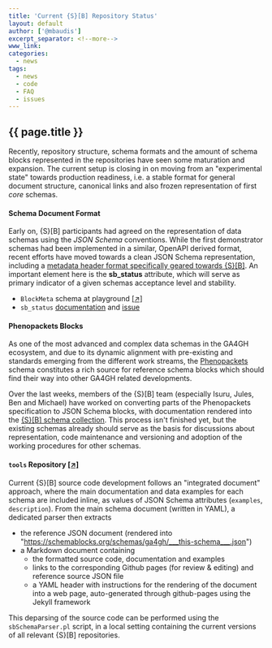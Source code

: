 ```yaml
---
title: 'Current {S}[B] Repository Status'
layout: default
author: ['@mbaudis']
excerpt_separator: <!--more-->
www_link:
categories:
  - news
tags:
  - news
  - code
  - FAQ
  - issues
---
```


## {{ page.title }}

Recently, repository structure, schema formats and the amount of schema blocks represented in the repositories have seen some maturation and expansion. The current setup is closing in on moving from an "experimental state" towards production readiness, i.e. a stable format for general document structure, canonical links and also frozen representation of first _core_ schemas.

<!--more-->

#### Schema Document Format

Early on, {S}[B] participants had agreed on the representation of data schemas using the _JSON Schema_ conventions. While the first demonstrator schemas had been implemented in a similar, OpenAPI derived format, recent efforts have moved towards a clean JSON Schema representation, including a [metadata header format specifically geared towards {S}[B]](https://schemablocks.org/schemas/ga4gh/BlockMeta.html). An important element here is the __sb_status__ attribute, which will serve as primary indicator of a given schemas acceptance level and stability.

* `BlockMeta` schema at playground [[&nearr;]](https://github.com/ga4gh-schemablocks/playground/blob/master/src/BlockMeta.yaml)
* `sb_status` [documentation](https://schemablocks.org/about/sb-status-levels.html) and [issue](https://github.com/ga4gh-schemablocks/ga4gh-schemablocks.github.io/issues/15)

#### Phenopackets Blocks

As one of the most advanced and complex data schemas in the GA4GH ecosystem, and due to its dynamic alignment with pre-existing and standards emerging from the different work streams, the [Phenopackets](https://github.com/phenopackets) schema constitutes a rich source for reference schema blocks which should find their way into other GA4GH related developments.

Over the last weeks, members of the {S}[B] team (especially Isuru, Jules, Ben and Michael) have worked on converting parts of the Phenopackets specification to JSON Schema blocks, with documentation rendered into the [{S}[B] schema collection](https://schemablocks.org/categories/schemas.html). This process isn't finished yet, but the existing schemas already should serve as the basis for discussions about representation, code maintenance and versioning and adoption of the working procedures for other schemas.

#### `tools` Repository [[&nearr;]](https://github.com/ga4gh-schemablocks/tools)

Current {S}[B] source code development follows an "integrated document" approach, where the main documentation and data examples for each schema are included inline, as values of JSON Schema attributes (`examples`, `description`). From the main schema document (written in YAML), a dedicated parser then extracts  

* the reference JSON document (rendered into "https://schemablocks.org/schemas/ga4gh/___this-schema___.json")
* a Markdown document containing
    - the formatted source code, documentation and examples
    - links to the corresponding Github pages (for review & editing) and reference source JSON file
    - a YAML header with instructions for the rendering of the document into a web page, auto-generated through github-pages using the Jekyll framework
    
This deparsing of the source code can be performed using the `sbSchemaParser.pl` script, in a local setting containing the current versions of all relevant {S}[B] repositories.
